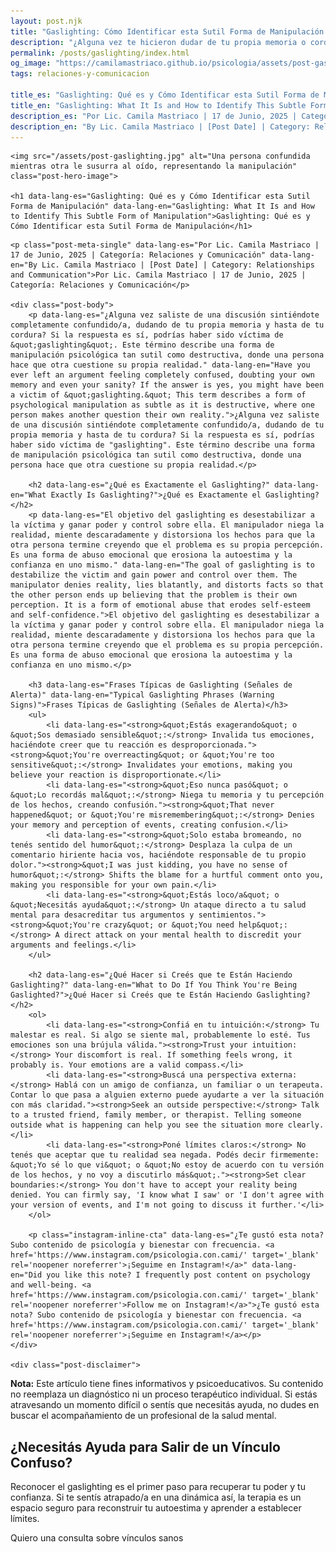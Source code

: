 ```yaml
---
layout: post.njk
title: "Gaslighting: Cómo Identificar esta Sutil Forma de Manipulación | Blog Camila Mastriaco"
description: "¿Alguna vez te hicieron dudar de tu propia memoria o cordura? Aprendé a reconocer las señales del gaslighting, una forma de abuso psicológico que mina tu realidad."
permalink: /posts/gaslighting/index.html
og_image: "https://camilamastriaco.github.io/psicologia/assets/post-gaslighting.jpg"
tags: relaciones-y-comunicacion

title_es: "Gaslighting: Qué es y Cómo Identificar esta Sutil Forma de Manipulación"
title_en: "Gaslighting: What It Is and How to Identify This Subtle Form of Manipulation"
description_es: "Por Lic. Camila Mastriaco | 17 de Junio, 2025 | Categoría: Relaciones y Comunicación"
description_en: "By Lic. Camila Mastriaco | [Post Date] | Category: Relationships and Communication"
---
```





    <img src="/assets/post-gaslighting.jpg" alt="Una persona confundida mientras otra le susurra al oído, representando la manipulación" class="post-hero-image">
    
    <h1 data-lang-es="Gaslighting: Qué es y Cómo Identificar esta Sutil Forma de Manipulación" data-lang-en="Gaslighting: What It Is and How to Identify This Subtle Form of Manipulation">Gaslighting: Qué es y Cómo Identificar esta Sutil Forma de Manipulación</h1>
<div id="share-buttons-container"></div>

    <p class="post-meta-single" data-lang-es="Por Lic. Camila Mastriaco | 17 de Junio, 2025 | Categoría: Relaciones y Comunicación" data-lang-en="By Lic. Camila Mastriaco | [Post Date] | Category: Relationships and Communication">Por Lic. Camila Mastriaco | 17 de Junio, 2025 | Categoría: Relaciones y Comunicación</p>
    
    <div class="post-body">
        <p data-lang-es="¿Alguna vez saliste de una discusión sintiéndote completamente confundido/a, dudando de tu propia memoria y hasta de tu cordura? Si la respuesta es sí, podrías haber sido víctima de &quot;gaslighting&quot;. Este término describe una forma de manipulación psicológica tan sutil como destructiva, donde una persona hace que otra cuestione su propia realidad." data-lang-en="Have you ever left an argument feeling completely confused, doubting your own memory and even your sanity? If the answer is yes, you might have been a victim of &quot;gaslighting.&quot; This term describes a form of psychological manipulation as subtle as it is destructive, where one person makes another question their own reality.">¿Alguna vez saliste de una discusión sintiéndote completamente confundido/a, dudando de tu propia memoria y hasta de tu cordura? Si la respuesta es sí, podrías haber sido víctima de "gaslighting". Este término describe una forma de manipulación psicológica tan sutil como destructiva, donde una persona hace que otra cuestione su propia realidad.</p>

        <h2 data-lang-es="¿Qué es Exactamente el Gaslighting?" data-lang-en="What Exactly Is Gaslighting?">¿Qué es Exactamente el Gaslighting?</h2>
        <p data-lang-es="El objetivo del gaslighting es desestabilizar a la víctima y ganar poder y control sobre ella. El manipulador niega la realidad, miente descaradamente y distorsiona los hechos para que la otra persona termine creyendo que el problema es su propia percepción. Es una forma de abuso emocional que erosiona la autoestima y la confianza en uno mismo." data-lang-en="The goal of gaslighting is to destabilize the victim and gain power and control over them. The manipulator denies reality, lies blatantly, and distorts facts so that the other person ends up believing that the problem is their own perception. It is a form of emotional abuse that erodes self-esteem and self-confidence.">El objetivo del gaslighting es desestabilizar a la víctima y ganar poder y control sobre ella. El manipulador niega la realidad, miente descaradamente y distorsiona los hechos para que la otra persona termine creyendo que el problema es su propia percepción. Es una forma de abuso emocional que erosiona la autoestima y la confianza en uno mismo.</p>
        
        <h3 data-lang-es="Frases Típicas de Gaslighting (Señales de Alerta)" data-lang-en="Typical Gaslighting Phrases (Warning Signs)">Frases Típicas de Gaslighting (Señales de Alerta)</h3>
        <ul>
            <li data-lang-es="<strong>&quot;Estás exagerando&quot; o &quot;Sos demasiado sensible&quot;:</strong> Invalida tus emociones, haciéndote creer que tu reacción es desproporcionada."><strong>&quot;You're overreacting&quot; or &quot;You're too sensitive&quot;:</strong> Invalidates your emotions, making you believe your reaction is disproportionate.</li>
            <li data-lang-es="<strong>&quot;Eso nunca pasó&quot; o &quot;Lo recordás mal&quot;:</strong> Niega tu memoria y tu percepción de los hechos, creando confusión."><strong>&quot;That never happened&quot; or &quot;You're misremembering&quot;:</strong> Denies your memory and perception of events, creating confusion.</li>
            <li data-lang-es="<strong>&quot;Solo estaba bromeando, no tenés sentido del humor&quot;:</strong> Desplaza la culpa de un comentario hiriente hacia vos, haciéndote responsable de tu propio dolor."><strong>&quot;I was just kidding, you have no sense of humor&quot;:</strong> Shifts the blame for a hurtful comment onto you, making you responsible for your own pain.</li>
            <li data-lang-es="<strong>&quot;Estás loco/a&quot; o &quot;Necesitás ayuda&quot;:</strong> Un ataque directo a tu salud mental para desacreditar tus argumentos y sentimientos."><strong>&quot;You're crazy&quot; or &quot;You need help&quot;:</strong> A direct attack on your mental health to discredit your arguments and feelings.</li>
        </ul>

        <h2 data-lang-es="¿Qué Hacer si Creés que te Están Haciendo Gaslighting?" data-lang-en="What to Do If You Think You're Being Gaslighted?">¿Qué Hacer si Creés que te Están Haciendo Gaslighting?</h2>
        <ol>
            <li data-lang-es="<strong>Confiá en tu intuición:</strong> Tu malestar es real. Si algo se siente mal, probablemente lo esté. Tus emociones son una brújula válida."><strong>Trust your intuition:</strong> Your discomfort is real. If something feels wrong, it probably is. Your emotions are a valid compass.</li>
            <li data-lang-es="<strong>Buscá una perspectiva externa:</strong> Hablá con un amigo de confianza, un familiar o un terapeuta. Contar lo que pasa a alguien externo puede ayudarte a ver la situación con más claridad."><strong>Seek an outside perspective:</strong> Talk to a trusted friend, family member, or therapist. Telling someone outside what is happening can help you see the situation more clearly.</li>
            <li data-lang-es="<strong>Poné límites claros:</strong> No tenés que aceptar que tu realidad sea negada. Podés decir firmemente: &quot;Yo sé lo que vi&quot; o &quot;No estoy de acuerdo con tu versión de los hechos, y no voy a discutirlo más&quot;."><strong>Set clear boundaries:</strong> You don't have to accept your reality being denied. You can firmly say, 'I know what I saw' or 'I don't agree with your version of events, and I'm not going to discuss it further.'</li>
        </ol>
        
        <p class="instagram-inline-cta" data-lang-es="¿Te gustó esta nota? Subo contenido de psicología y bienestar con frecuencia. <a href='https://www.instagram.com/psicologia.con.cami/' target='_blank' rel='noopener noreferrer'>¡Seguime en Instagram!</a>" data-lang-en="Did you like this note? I frequently post content on psychology and well-being. <a href='https://www.instagram.com/psicologia.con.cami/' target='_blank' rel='noopener noreferrer'>Follow me on Instagram!</a>">¿Te gustó esta nota? Subo contenido de psicología y bienestar con frecuencia. <a href='https://www.instagram.com/psicologia.con.cami/' target='_blank' rel='noopener noreferrer'>¡Seguime en Instagram!</a></p>
    </div>
    
    <div class="post-disclaimer">
<p data-lang-es="<strong>Nota:</strong> Este artículo tiene fines informativos y psicoeducativos. Su contenido no reemplaza un diagnóstico ni un proceso terapéutico individual. Si estás atravesando un momento difícil o sentís que necesitás ayuda, no dudes en buscar el acompañamiento de un profesional de la salud mental." data-lang-en="<strong>Disclaimer:</strong> This article is for informational and psychoeducational purposes only. It is not a substitute for a professional diagnosis or an individual therapeutic process. If you are going through a difficult time or feel you need help, do not hesitate to seek support from a mental health professional.">
<strong>Nota:</strong> Este artículo tiene fines informativos y psicoeducativos. Su contenido no reemplaza un diagnóstico ni un proceso terapéutico individual. Si estás atravesando un momento difícil o sentís que necesitás ayuda, no dudes en buscar el acompañamiento de un profesional de la salud mental.
</p>
</div>

<section id="cta-post" class="animate-on-scroll">
        <h2 data-lang-es="¿Necesitás Ayuda para Salir de un Vínculo Confuso?" data-lang-en="Need Help Getting Out of a Confusing Bond?">¿Necesitás Ayuda para Salir de un Vínculo Confuso?</h2>
        <p data-lang-es="Reconocer el gaslighting es el primer paso para recuperar tu poder y tu confianza. Si te sentís atrapado/a en una dinámica así, la terapia es un espacio seguro para reconstruir tu autoestima y aprender a establecer límites." data-lang-en="Recognizing gaslighting is the first step to reclaiming your power and confidence. If you feel trapped in such a dynamic, therapy is a safe space to rebuild your self-esteem and learn to set boundaries.">Reconocer el gaslighting es el primer paso para recuperar tu poder y tu confianza. Si te sentís atrapado/a en una dinámica así, la terapia es un espacio seguro para reconstruir tu autoestima y aprender a establecer límites.</p>
        <a 
            class="btn whatsapp-trigger" 
            data-location="post_gaslighting_cta" 
            target="_blank" 
            rel="noopener noreferrer" 
            data-lang-es="Quiero una consulta sobre vínculos sanos" 
            data-lang-en="I want a consultation about healthy relationships" 
            data-whatsapp-es="Hola Camila, leí tu nota sobre gaslighting y quisiera consultarte sobre las sesiones." 
            data-whatsapp-en="Hi Camila, I read your note about gaslighting and would like to ask about the sessions." 
        >Quiero una consulta sobre vínculos sanos</a>
    </section>